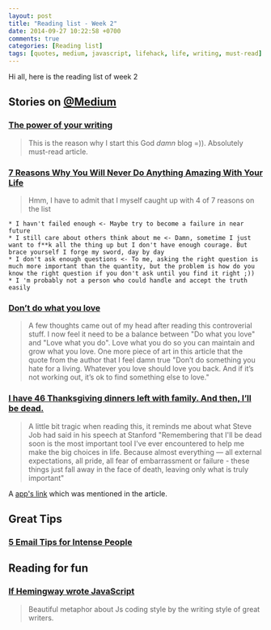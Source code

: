 ```yaml
---
layout: post
title: "Reading list - Week 2"
date: 2014-09-27 10:22:58 +0700
comments: true
categories: [Reading list]
tags: [quotes, medium, javascript, lifehack, life, writing, must-read]
---
```


Hi all, here is the reading list of week 2

## Stories on [@Medium](https://medium.com)

### [The power of your writing](https://medium.com/@wynlim/the-power-of-your-writing-c235ee82e603)

> This is the reason why I start this God *damn* blog =)). Absolutely must-read article.

### [7 Reasons Why You Will Never Do Anything Amazing With Your Life](https://medium.com/raymmars-reads/7-reasons-why-you-will-never-do-anything-amazing-with-your-life-2a1841f1335d)

> Hmm, I have to admit that I myself caught up with 4 of 7 reasons on the list
    
    * I havn't failed enough <- Maybe try to become a failure in near future
    * I still care about others think about me <- Damn, sometime I just want to f**k all the thing up but I don't have enough courage. But brace yourself I forge my sword, day by day
    * I don't ask enough questions <- To me, asking the right question is much more important than the quantity, but the problem is how do you know the right question if you don't ask until you find it right ;))
    * I 'm probably not a person who could handle and accept the truth easily

### [Don’t do what you love](https://medium.com/@rachelnabors/dont-do-what-you-love-41312c943e2)

> A few thoughts came out of my head after reading this controverial stuff. I now feel it need to be a balance between "Do what you love" and "Love what you do". Love what you do so you can maintain and grow what you love. One more piece of art in this article that the quote from the author that I feel damn true
> "Don’t do something you hate for a living. Whatever you love should love you back. And if it’s not working out, it’s ok to find something else to love."


### [I have 46 Thanksgiving dinners left with family. And then, I’ll be dead.](https://medium.com/@benhuh/i-have-46-thanksgiving-dinners-left-with-my-family-after-that-ill-be-dead-ab4cb249eadf)

> A little bit tragic when reading this, it reminds me about what Steve Job had said in his speech at Stanford
"Remembering that I'll be dead soon is the most important tool I've ever encountered to help me make the big choices in life. Because almost everything — all external expectations, all pride, all fear of embarrassment or failure - these things just fall away in the face of death, leaving only what is truly important"

A [app's link](http://seeyourfolks.com/) which was mentioned in the article.

## Great Tips

### [5 Email Tips for Intense People](https://medium.com/@kfalter/5-email-tips-for-intense-people-20cd2a0bc9ad)

## Reading for fun 

### [If Hemingway wrote JavaScript](http://byfat.xxx/if-hemingway-wrote-javascript)

> Beautiful metaphor about Js coding style by the writing style of great writers.